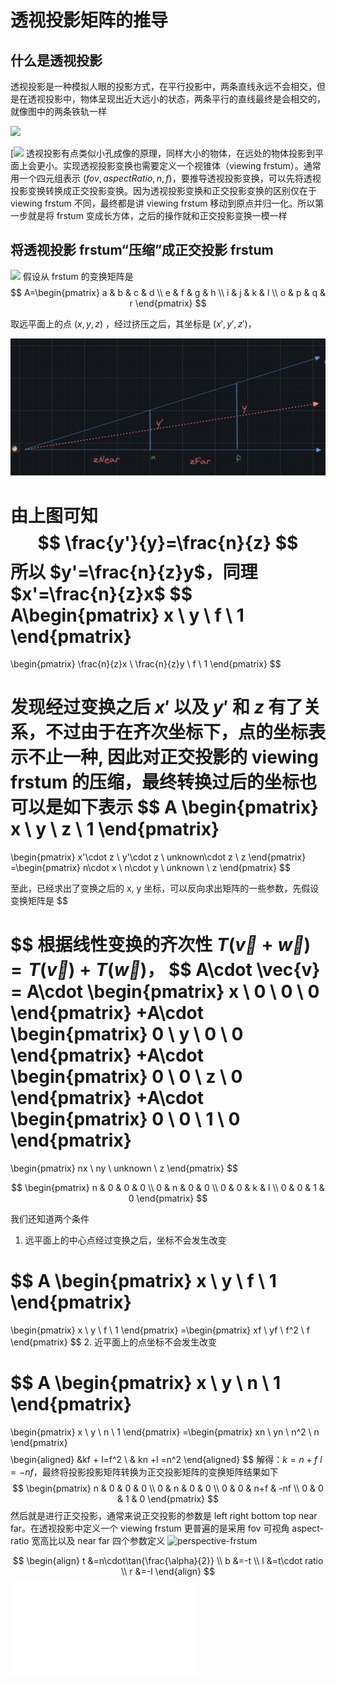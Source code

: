 # 透视投影矩阵的推导
## 什么是透视投影
透视投影是一种模拟人眼的投影方式，在平行投影中，两条直线永远不会相交，但是在透视投影中，物体呈现出近大远小的状态，两条平行的直线最终是会相交的，就像图中的两条铁轨一样

![](perspective_example.jpeg)

[![](perspective-frstum.jpeg)
透视投影有点类似小孔成像的原理，同样大小的物体，在远处的物体投影到平面上会更小。实现透视投影变换也需要定义一个视锥体（viewing frstum）。通常用一个四元组表示 $(fov, aspectRatio,n, f)$，要推导透视投影变换，可以先将透视投影变换转换成正交投影变换。因为透视投影变换和正交投影变换的区别仅在于 viewing frstum 不同，最终都是讲 viewing frstum 移动到原点并归一化。所以第一步就是将 frstum 变成长方体，之后的操作就和正交投影变换一模一样

##  将透视投影 frstum“压缩”成正交投影 frstum

![](perspective-2D.jpeg)
假设从 frstum 的变换矩阵是
$$
A=\begin{pmatrix}
a & b & c & d \\
e & f & g & h \\
i & j & k & l \\
o & p & q & r
\end{pmatrix}
$$

取远平面上的点 $(x,y,z)$ ，经过挤压之后，其坐标是 $(x',y',z')$，

![](%E5%8F%AF%E8%A7%86%E5%8C%96/%E5%9B%BE%E5%BD%A2%E5%AD%A6/GAMES-101/assets/507fdbf3b1724866203d5a33e2ee50fb_MD5.jpeg)

由上图可知
$$
\frac{y'}{y}=\frac{n}{z}
$$
所以 $y'=\frac{n}{z}y$，同理 $x'=\frac{n}{z}x$ 
$$
A\begin{pmatrix}
x \\
y \\
f \\
1
\end{pmatrix}
=
\begin{pmatrix}
\frac{n}{z}x \\
\frac{n}{z}y \\
f \\
1
\end{pmatrix}
$$

发现经过变换之后 $x'$ 以及 $y'$ 和 $z$ 有了关系，不过由于在齐次坐标下，点的坐标表示不止一种, 因此对正交投影的 viewing frstum 的压缩，最终转换过后的坐标也可以是如下表示
$$
A
\begin{pmatrix}
x \\
y \\
z \\
1
\end{pmatrix}
=
\begin{pmatrix}
x'\cdot z \\
y'\cdot z \\
unknown\cdot z \\
z
\end{pmatrix}
=\begin{pmatrix}
n\cdot x \\
n\cdot y \\
unknown \\
z
\end{pmatrix}
$$

至此，已经求出了变换之后的 x, y 坐标，可以反向求出矩阵的一些参数，先假设变换矩阵是
$$
                                                                        
$$
根据线性变换的齐次性 $T(\vec{v}+\vec{w})=T(\vec{v})+T(\vec{w})$，
$$
A\cdot \vec{v} = A\cdot \begin{pmatrix}
x \\
0 \\
0 \\
0
\end{pmatrix}
+A\cdot \begin{pmatrix}
0 \\
y \\
0 \\
0
\end{pmatrix}
+A\cdot \begin{pmatrix}
0 \\
0 \\
z \\
0
\end{pmatrix}
+A\cdot \begin{pmatrix}
0 \\
0 \\
1 \\
0
\end{pmatrix}
=
\begin{pmatrix}
nx \\
ny \\
unknown \\
z
\end{pmatrix}
$$


$$
\begin{pmatrix}
n & 0 & 0 & 0  \\
0 & n & 0 & 0  \\
0 & 0 & k & l \\
0 & 0 & 1 & 0 
\end{pmatrix}
$$

我们还知道两个条件
1. 远平面上的中心点经过变换之后，坐标不会发生改变

$$
A
\begin{pmatrix}
x \\
y \\
f \\
1
\end{pmatrix}
=
\begin{pmatrix}
x \\
y \\
f \\
1
\end{pmatrix}
=\begin{pmatrix}
xf \\
yf \\
f^2 \\
f
\end{pmatrix}
$$
2. 近平面上的点坐标不会发生改变

$$
A
\begin{pmatrix}
x \\
y \\
n \\
1
\end{pmatrix}
=
\begin{pmatrix}
x \\
y \\
n \\
1
\end{pmatrix}
=\begin{pmatrix}
xn  \\
yn \\
n^2 \\
n
\end{pmatrix}
$$
$$
\begin{aligned}
&kf  + l=f^2 \\
& kn  +l  =n^2
\end{aligned}
$$
解得：$k=n+f$ $l=-nf$，最终将投影投影矩阵转换为正交投影矩阵的变换矩阵结果如下
$$
\begin{pmatrix}
n & 0 & 0 & 0  \\
0 & n & 0 & 0  \\
0 & 0 & n+f & -nf \\
0 & 0 & 1 & 0 
\end{pmatrix}
$$
然后就是进行正交投影，通常来说正交投影的参数是 left right bottom top near far。在透视投影中定义一个 viewing frstum 更普遍的是采用 fov 可视角 aspect-ratio 宽高比以及 near far 四个参数定义
![perspective-frstum](perspective-frstum.jpeg)

$$
\begin{align}
t &=n\cdot\tan{\frac{\alpha}{2}} \\
b &=-t \\
l &=t\cdot ratio \\
r &=-l
\end{align}
$$
![正交投影矩阵的推导](正交投影矩阵的推导.md)
